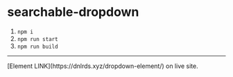 # searchable-dropdown
1. `npm i`
2. `npm run start`
3. `npm run build`
<hr>
[Element LINK](https://dnlrds.xyz/dropdown-element/) on live site.

